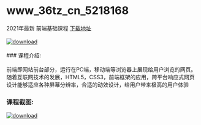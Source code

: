 # www_36tz_cn_5218168
2021年最新 前端基础课程
[下载地址](http://www.36tz.cn/article/5218168 "下载地址")
<br/></br>[![download](http://36tz.cn/muke_img/2021_02_1-2-300x170.png "下载地址")](http://www.36tz.cn/article/5218168 "下载地址")
<br/></br>### 课程介绍:<br/></br>前端即网站前台部分，运行在PC端，移动端等浏览器上展现给用户浏览的网页。随着互联网技术的发展，HTML5，CSS3，前端框架的应用，跨平台响应式网页设计能够适应各种屏幕分辨率，合适的动效设计，给用户带来极高的用户体验

### 课程截图:
[![download](http://36tz.cn/muke_img/2021_02_2-3.png "下载地址")](http://www.36tz.cn/article/5218168 "下载地址")
